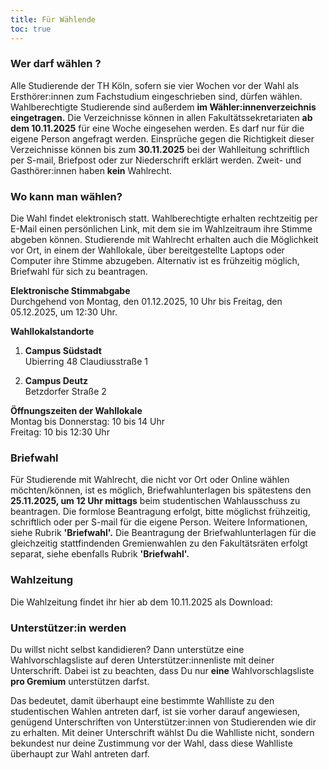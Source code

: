 ```yaml
---
title: Für Wählende
toc: true
---
```


### Wer darf wählen ?

Alle Studierende der TH Köln, sofern sie vier Wochen vor der Wahl als Ersthörer:innen zum Fachstudium eingeschrieben sind, dürfen wählen. 
Wahlberechtigte Studierende sind außerdem **im Wähler:innenverzeichnis eingetragen.** Die Verzeichnisse können in allen Fakultätssekretariaten **ab dem 10.11.2025** für eine Woche eingesehen werden. Es darf nur für die eigene Person angefragt werden. Einsprüche gegen die Richtigkeit dieser Verzeichnisse können bis zum **30.11.2025** bei der Wahlleitung schriftlich per S-mail, Briefpost oder zur Niederschrift erklärt werden. Zweit- und Gasthörer:innen haben **kein** Wahlrecht.

### Wo kann man wählen?

Die Wahl findet elektronisch statt. Wahlberechtigte erhalten rechtzeitig per E-Mail einen persönlichen Link, mit dem sie im Wahlzeitraum ihre Stimme abgeben können. Studierende mit Wahlrecht erhalten auch die Möglichkeit vor Ort, in einem der Wahllokale, über bereitgestellte Laptops oder Computer ihre Stimme abzugeben. Alternativ ist es frühzeitig möglich, Briefwahl für sich zu beantragen.

**Elektronische Stimmabgabe**  
Durchgehend von Montag, den 01.12.2025, 10 Uhr bis Freitag, den 05.12.2025, um 12:30 Uhr.

**Wahllokalstandorte**

1. **Campus Südstadt**  
   Ubierring 48
   Claudiusstraße 1

2. **Campus Deutz**  
   Betzdorfer Straße 2

**Öffnungszeiten der Wahllokale**  
Montag bis Donnerstag: 10 bis 14 Uhr  
Freitag: 10 bis 12:30 Uhr

### Briefwahl

Für Studierende mit Wahlrecht, die nicht vor Ort oder Online wählen möchten/können, ist es möglich, Briefwahlunterlagen bis spätestens den **25.11.2025, um 12 Uhr mittags** beim studentischen Wahlausschuss zu beantragen. Die formlose Beantragung erfolgt, bitte möglichst frühzeitig, schriftlich oder per S-mail für die eigene Person. Weitere Informationen, siehe Rubrik **'Briefwahl'.** 
Die Beantragung der Briefwahlunterlagen für die gleichzeitig stattfindenden Gremienwahlen zu den Fakultätsräten erfolgt separat, siehe ebenfalls Rubrik **'Briefwahl'.**

### Wahlzeitung

Die Wahlzeitung findet ihr hier ab dem 10.11.2025 als Download:

<!-- :ContentLink{path="/wahlzeitungen/wahlzeitung_2024.pdf" text="Wahlzeitung 2024"} -->

### Unterstützer:in werden

Du willst nicht selbst kandidieren? Dann unterstütze eine Wahlvorschlagsliste auf deren Unterstützer:innenliste mit deiner Unterschrift. Dabei ist zu beachten, dass Du nur **eine** Wahlvorschlagsliste **pro Gremium** unterstützen darfst.

Das bedeutet, damit überhaupt eine bestimmte Wahlliste zu den studentischen Wahlen antreten darf, ist sie vorher darauf angewiesen, genügend Unterschriften von Unterstützer:innen von Studierenden wie dir zu erhalten. Mit deiner Unterschrift wählst Du die Wahlliste nicht, sondern bekundest nur deine Zustimmung vor der Wahl, dass diese Wahlliste überhaupt zur Wahl antreten darf.
